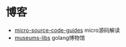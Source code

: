 # 博客

- [micro-source-code-guides](./micro-source-code-guides) micro源码解读
- [museums-libs](./museums-libs) golang博物馆
